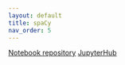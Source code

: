 ```yaml
---
layout: default
title: spaCy
nav_order: 5
---
```


[Notebook repository](https://github.com/apjanco/spaCy_workshops)
[JupyterHub](https://spacy.apjan.co:8000/hub/) 


